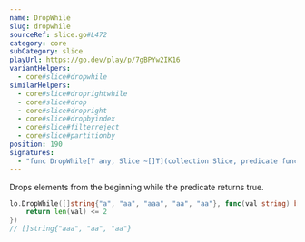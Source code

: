 ```yaml
---
name: DropWhile
slug: dropwhile
sourceRef: slice.go#L472
category: core
subCategory: slice
playUrl: https://go.dev/play/p/7gBPYw2IK16
variantHelpers:
  - core#slice#dropwhile
similarHelpers:
  - core#slice#droprightwhile
  - core#slice#drop
  - core#slice#dropright
  - core#slice#dropbyindex
  - core#slice#filterreject
  - core#slice#partitionby
position: 190
signatures:
  - "func DropWhile[T any, Slice ~[]T](collection Slice, predicate func(item T) bool) Slice"
---
```


Drops elements from the beginning while the predicate returns true.

```go
lo.DropWhile([]string{"a", "aa", "aaa", "aa", "aa"}, func(val string) bool {
    return len(val) <= 2
})
// []string{"aaa", "aa", "aa"}
```


